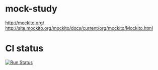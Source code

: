 # mock-study

http://mockito.org/
http://site.mockito.org/mockito/docs/current/org/mockito/Mockito.html

# CI status

[![Run Status](https://api.shippable.com/projects/57002b669d043da07b09969b/badge?branch=master)](https://app.shippable.com/projects/57002b669d043da07b09969b) 
